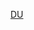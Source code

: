 [DU](https://media-eng.dhakatribune.com/uploads/2020/07/bigstock-dhaka-bangladesh-october-338372323-1593596833767.jpg)
